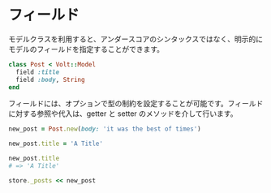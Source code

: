 # フィールド

モデルクラスを利用すると、アンダースコアのシンタックスではなく、明示的にモデルのフィールドを指定することができます。

```ruby
class Post < Volt::Model
  field :title
  field :body, String
end
```

フィールドには、オプションで型の制約を設定することが可能です。フィールドに対する参照や代入は、getter と setter のメソッドを介して行います。

```ruby
new_post = Post.new(body: 'it was the best of times')

new_post.title = 'A Title'

new_post.title
# => 'A Title'

store._posts << new_post
```
